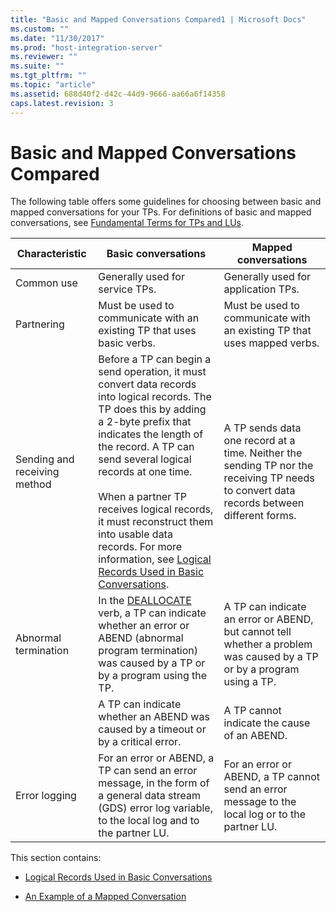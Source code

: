 ```yaml
---
title: "Basic and Mapped Conversations Compared1 | Microsoft Docs"
ms.custom: ""
ms.date: "11/30/2017"
ms.prod: "host-integration-server"
ms.reviewer: ""
ms.suite: ""
ms.tgt_pltfrm: ""
ms.topic: "article"
ms.assetid: 688d40f2-d42c-44d9-9666-aa66a6f14358
caps.latest.revision: 3
---
```

# Basic and Mapped Conversations Compared
The following table offers some guidelines for choosing between basic and mapped conversations for your TPs. For definitions of basic and mapped conversations, see [Fundamental Terms for TPs and LUs](../core/fundamental-terms-for-tps-and-lus1.md).  
  
|Characteristic|Basic conversations|Mapped conversations|  
|--------------------|-------------------------|--------------------------|  
|Common use|Generally used for service TPs.|Generally used for application TPs.|  
|Partnering|Must be used to communicate with an existing TP that uses basic verbs.|Must be used to communicate with an existing TP that uses mapped verbs.|  
|Sending and receiving method|Before a TP can begin a send operation, it must convert data records into logical records. The TP does this by adding a 2-byte prefix that indicates the length of the record. A TP can send several logical records at one time.<br /><br /> When a partner TP receives logical records, it must reconstruct them into usable data records. For more information, see [Logical Records Used in Basic Conversations](../core/logical-records-used-in-basic-conversations1.md).|A TP sends data one record at a time. Neither the sending TP nor the receiving TP needs to convert data records between different forms.|  
|Abnormal termination|In the [DEALLOCATE](../core/deallocate1.md) verb, a TP can indicate whether an error or ABEND (abnormal program termination) was caused by a TP or by a program using the TP.|A TP can indicate an error or ABEND, but cannot tell whether a problem was caused by a TP or by a program using a TP.|  
||A TP can indicate whether an ABEND was caused by a timeout or by a critical error.|A TP cannot indicate the cause of an ABEND.|  
|Error logging|For an error or ABEND, a TP can send an error message, in the form of a general data stream (GDS) error log variable, to the local log and to the partner LU.|For an error or ABEND, a TP cannot send an error message to the local log or to the partner LU.|  
  
 This section contains:  
  
-   [Logical Records Used in Basic Conversations](../core/logical-records-used-in-basic-conversations1.md)  
  
-   [An Example of a Mapped Conversation](../core/an-example-of-a-mapped-conversation1.md)